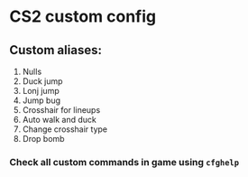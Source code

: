 # CS2 custom config
## Custom aliases:
1. Nulls
2. Duck jump
3. Lonj jump
4. Jump bug
5. Crosshair for lineups
6. Auto walk and duck
7. Change crosshair type
8. Drop bomb
### Check all custom commands in game using `cfghelp`
